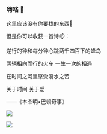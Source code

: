 ### 嗨咯 👋
这里应该没有你要找的东西🤔

但是你可以收获一首诗📫：

逆行的钟和每分钟心跳两千四百下的蜂鸟

两辆相向而行的火车    一生一次的相遇

在时间之河里感受溺水之苦

关于时间       关于爱  

——《本杰明•巴顿奇事》 

<!--
**Liyx55/Liyx55** is a ✨ _special_ ✨ repository because its `README.md` (this file) appears on your GitHub profile.

Here are some ideas to get you started:

- 🔭 I’m currently working on ...
- 🌱 I’m currently learning ...
- 👯 I’m looking to collaborate on ...
- 🤔 I’m looking for help with ...
- 💬 Ask me about ...
- 📫 How to reach me: ...
- 😄 Pronouns: ...
- ⚡ Fun fact: ...
-->
![](https://visitor-badge.glitch.me/badge?page_id=username)
<!-- HTML -->
<div align="left"> 
  <img src="https://visitor-badge.glitch.me/badge?Liyx55" />
</div>
